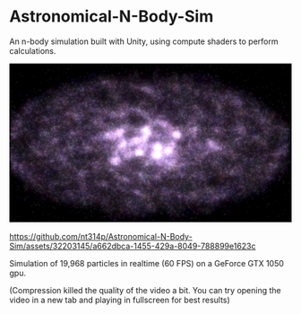 # Astronomical-N-Body-Sim
An n-body simulation built with Unity, using compute shaders to perform calculations.

![Screenshot from simulator](https://github.com/nt314p/Astronomical-N-Body-Sim/blob/main/Screenshots/screenshot32.png)

https://github.com/nt314p/Astronomical-N-Body-Sim/assets/32203145/a662dbca-1455-429a-8049-788899e1623c

Simulation of 19,968 particles in realtime (60 FPS) on a GeForce GTX 1050 gpu.

(Compression killed the quality of the video a bit. You can try opening the video in a new tab and playing in fullscreen for best results)
